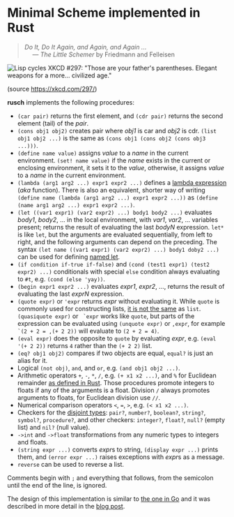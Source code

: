 # Minimal Scheme implemented in Rust

> *Do It, Do It Again, and Again, and Again ...*  
> &emsp; — *The Little Schemer* by Friedmann and Felleisen

![Lisp cycles XKCD #297: "Those are your father's parentheses. Elegant weapons for a more... civilized age."](https://imgs.xkcd.com/comics/lisp_cycles.png)

(source https://xkcd.com/297/)

**rusch** implements the following procedures:

- `(car pair)` returns the first element, and `(cdr pair)` returns the second element (tail) of the *pair*.
- `(cons obj1 obj2)` creates pair where *obj1* is car and *obj2* is cdr. `(list obj1 obj2 ...)` is the same as
  `(cons obj1 (cons obj2 (cons obj3 ...)))`.
- `(define name value)` assigns *value* to a *name* in the current environment. `(set! name value)` if the *name* exists
  in the current or enclosing environment, it sets it to the *value*, otherwise, it assigns *value* to a *name* in the
  current environment.
- `(lambda (arg1 arg2 ...) expr1 expr2 ...)` defines a [lambda expression] (*aka* function). There is also an equivalent,
shorter way of writing `(define name (lambda (arg1 arg2 ...) expr1 expr2 ...))` as `(define (name arg1 arg2 ...) expr1 expr2 ...)`.
- `(let ((var1 expr1) (var2 expr2) ...) body1 body2 ...)` evaluates *body1*, *body2*, ... in the local environment,
  with *var1*, *var2*, ... variables present; returns the result of evaluating the last *bodyN* expression.
  `let*` is like `let`, but the arguments are evaluated sequentially, from left to right, and the following arguments
  can depend on the preceding. The syntax `(let name ((var1 expr1) (var2 expr2) ...) body1 doby2 ...)` can be used for
  defining [named let].
- `(if condition if-true if-false)` and `(cond (test1 expr1) (test2 expr2) ...)` conditionals with special `else`
condition always evaluating to `#t`, e.g. `(cond (else 'yay))`.
- `(begin expr1 expr2 ...)` evaluates *expr1*, *expr2*, ..., returns the result of evaluating the last *exprN* expression.
- `(quote expr)` or `'expr` returns *expr* without evaluating it. While `quote` is commonly used for constructing lists,
  [it is not the same] as `list`. `(quasiquote expr)` or `` `expr`` works like `quote`, but parts of the expression can
  be evaluated using `(unquote expr)` or `,expr`, for example `` `(2 + 2 = ,(+ 2 2))`` will evaluate to `(2 + 2 = 4)`.
- `(eval expr)` does the opposite to `quote` by evaluating *expr*, e.g. `(eval '(+ 2 2))` returns `4` rather than the
`(+ 2 2)` list.
- `(eq? obj1 obj2)` compares if two objects are equal, `equal?` is just an alias for it.
- Logical `(not obj)`, `and`, and `or`, e.g. `(and obj1 obj2 ...)`.
- Arithmetic operators `+`, `-`, `*`, `/`, e.g. `(+ x1 x2 ...)`, and `%` for Euclidean remainder [as defined in Rust].
  Those procedures promote integers to floats if any of the arguments is a float. Division `/` always promotes arguments
  to floats, for Euclidean division use `//`.
- Numerical comparison operators `<`, `=`, `>`, e.g. `(< x1 x2 ...)`.
- Checkers for the [disjoint types]: `pair?`, `number?`, `boolean?`, `string?`, `symbol?`, `procedure?`, and
  other checkers: `integer?`, `float?`, `null?` (empty list) and `nil?` (null value).
- `->int` and `->float` transformations from any numeric types to integers and floats.
- `(string expr ...)` converts *expr*s to string, `(display expr ...)` prints them,
  and `(error expr ...)` raises exceptions with *expr*s as a message.
- `reverse` can be used to reverse a list.

Comments begin with `;` and everything that follows, from the semicolon until the end of the line, is ignored.

The design of this implementation is similar to [the one in Go] and it was described in more detail in the [blog post].

 [the one in Go]: https://github.com/twolodzko/gosch
 [blog post]: https://twolodzko.github.io/posts/lisp-in-rust.html
 [lambda expression]: https://www.cs.cmu.edu/Groups/AI/html/r4rs/r4rs_6.html#SEC30
 [it is not the same]: https://stackoverflow.com/questions/34984552/what-is-the-difference-between-quote-and-list
 [disjoint types]: https://www.cs.cmu.edu/Groups/AI/html/r4rs/r4rs_5.html#SEC23
 [as defined in Rust]: https://stackoverflow.com/questions/31210357/is-there-a-modulus-not-remainder-function-operation
 [named let]: https://www.scheme.com/tspl4/control.html#./control:s20
